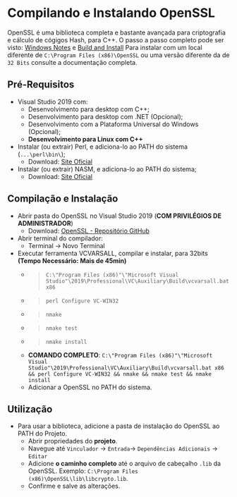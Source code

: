 # Compilando e Instalando OpenSSL

OpenSSL é uma biblioteca completa e bastante avançada para criptografia e cálculo de cógigos Hash, para C++.
O passo a passo completo pode ser visto:
[Windows Notes](https://github.com/openssl/openssl/blob/master/NOTES-WINDOWS.md) e [Build and Install](https://github.com/openssl/openssl/blob/master/INSTALL.md)
Para instalar com um local diferente de `C:\Program Files (x86)\OpenSSL` ou uma versão diferente da de `32 Bits` consulte a documentação completa.

## Pré-Requisitos
- Visual Studio 2019 com:
  - Desenvolvimento para desktop com C++;
  - Desenvolvimento para desktop com .NET (Opcional);
  - Desenvolvimento com a Plataforma Universal do Windows (Opcional);
  - **Desenvolvimento para Linux com C++**
- Instalar (ou extrair) Perl, e adiciona-lo ao PATH do sistema (`...\perl\bin\`);
  - Download: [Site Oficial](http://strawberryperl.com/)
- Instalar (ou extrair) NASM, e adiciona-lo ao PATH do sistema;
  - Download: [Site Oficial](https://www.nasm.us/)

## Compilação e Instalação
- Abrir pasta do OpenSSL no Visual Studio 2019 (**COM PRIVILÉGIOS DE ADMINISTRADOR**)
  - Download: [OpenSSL - Repositório GitHub](https://github.com/openssl/openssl.git)
- Abrir terminal do compilador:
  - Terminal -> Novo Terminal
- Executar ferramenta VCVARSALL, compilar e instalar, para 32bits **(Tempo Necessário: Mais de 45min)**
  - > `C:\"Program Files (x86)"\"Microsoft Visual Studio"\2019\Professional\VC\Auxiliary\Build\vcvarsall.bat x86`
  - > `perl Configure VC-WIN32`
  - > `nmake`
  - > `nmake test`
  - > `nmake install`
  - **COMANDO COMPLETO**: `C:\"Program Files (x86)"\"Microsoft Visual Studio"\2019\Professional\VC\Auxiliary\Build\vcvarsall.bat x86 && perl Configure VC-WIN32 && nmake && nmake test && nmake install`
  - Adicionar a OpenSSL no PATH do sistema.

## Utilização

- Para usar a biblioteca, adicione a pasta de instalação do OpenSSL ao PATH do Projeto.
  - Abrir propriedades do **projeto**.
  - Navegue até `Vinculador` -> `Entrada`-> `Dependências Adicionais` -> `Editar`
  - Adicione **o caminho completo** até o arquivo de cabeçalho `.lib` da OpenSSL. Exemplo: `C:\Program Files (x86)\OpenSSL\lib\libcrypto.lib`.
  - Confirme e salve as alterações.
